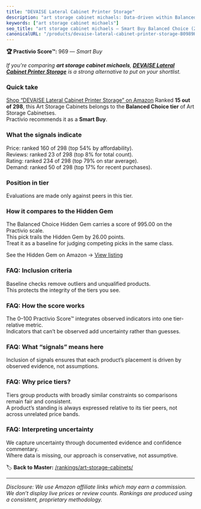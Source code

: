 ```yaml
---
title: "DEVAISE Lateral Cabinet Printer Storage"
description: "art storage cabinet michaels: Data-driven within Balanced Choice ranking using the Practivio Score™. Positioned by quality, value, demand, findability, momentu…"
keywords: ["art storage cabinet michaels"]
seo_title: "art storage cabinet michaels — Smart Buy Balanced Choice (2025)"
canonicalURL: "/products/devaise-lateral-cabinet-printer-storage-B0989HLF81/"
---
```


**🏆 Practivio Score™:** 969 — _Smart Buy_


*If you're comparing **art storage cabinet michaels**, **[DEVAISE Lateral Cabinet Printer Storage](https://www.amazon.com/dp/B0989HLF81?tag=practivio-20)** is a strong alternative to put on your shortlist.*
### Quick take
[Shop “DEVAISE Lateral Cabinet Printer Storage” on Amazon](https://www.amazon.com/dp/B0989HLF81?tag=practivio-20)
Ranked **15 out of 298**, this Art Storage Cabinets belongs to the **Balanced Choice tier** of Art Storage Cabinetses.  
Practivio recommends it as a **Smart Buy**.

### What the signals indicate
Price: ranked 160 of 298 (top 54% by affordability).  
Reviews: ranked 23 of 298 (top 8% for total count).  
Rating: ranked 234 of 298 (top 79% on star average).  
Demand: ranked 50 of 298 (top 17% for recent purchases).

### Position in tier
Evaluations are made only against peers in this tier.

### How it compares to the Hidden Gem
The Balanced Choice Hidden Gem carries a score of 995.00 on the Practivio scale.  
This pick trails the Hidden Gem by 26.00 points.  
Treat it as a baseline for judging competing picks in the same class.  

See the Hidden Gem on Amazon → [View listing](https://www.amazon.com/dp/B08F6Z4HQ1?tag=practivio-20)

### FAQ: Inclusion criteria
Baseline checks remove outliers and unqualified products.  
This protects the integrity of the tiers you see.

### FAQ: How the score works
The 0–100 Practivio Score™ integrates observed indicators into one tier-relative metric.  
Indicators that can’t be observed add uncertainty rather than guesses.

### FAQ: What “signals” means here
Inclusion of signals ensures that each product’s placement is driven by observed evidence, not assumptions.

### FAQ: Why price tiers?
Tiers group products with broadly similar constraints so comparisons remain fair and consistent.  
A product’s standing is always expressed relative to its tier peers, not across unrelated price bands.

### FAQ: Interpreting uncertainty
We capture uncertainty through documented evidence and confidence commentary.  
Where data is missing, our approach is conservative, not assumptive.


🏷️ **Back to Master:** [/rankings/art-storage-cabinets/](/rankings/art-storage-cabinets/)

---
_Disclosure: We use Amazon affiliate links which may earn a commission. We don’t display live prices or review counts. Rankings are produced using a consistent, proprietary methodology._
